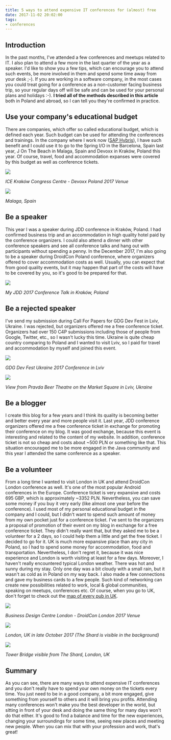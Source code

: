 ```yaml
---
title: 5 ways to attend expensive IT conferences for (almost) free
date: 2017-11-02 20:02:00
tags:
- conferences
---
```


Introduction
------------

In the past months, I've attended a few conferences and meetups related to IT. I also plan to attend a few more in the last quarter of the year as a speaker. I'd like to show you a few tips, which can encourage you to attend such events, be more involved in them and spend some time away from your desk ;-). If you are working in a software company, in the most cases you could treat going for a conference as a non-customer facing business trip, so your regular days off will be safe and can be used for your personal plans and holidays :-). **I tried all of the methods described in this article** both in Poland and abroad, so I can tell you they're confirmed in practice.

Use your company's educational budget
-------------------------------------

There are companies, which offer so called educational budget, which is defined each year. Such budget can be used for attending the conferences and trainings. In the company where I work now ([SAP Hybris](http://hybris.com)), I have such benefit and I could use it to go to the Spring I/O in the Barcelona, Spain last year, J On The Beach in Malaga, Spain and Devoxx in Kraków, Poland this year. Of course, travel, food and accommodation expanses were covered by this budget as well as conference tickets. 

![](/posts/2017/5-ways-to-attend-expansive-it-conferences-for-almost-free/IMG_20170623_172614.jpg)

_ICE Kraków Congress Centre - Devoxx Poland 2017 Venue_ 

![](/posts/2017/5-ways-to-attend-expansive-it-conferences-for-almost-free/2017-05-16-19.31.21.jpg)

_Malaga, Spain_

Be a speaker
------------

This year I was a speaker during JDD conference in Kraków, Poland. I had confirmed business trip and an accommodation in high quality hotel paid by the conference organizers. I could also attend a dinner with other conference speakers and see all conference talks and hang out with participants without spending a penny. In the December 2017, I'm also going to be a speaker during DroidCon Poland conference, where organizers offered to cover accommodation costs as well. Usually, you can expect that from good quality events, but it may happen that part of the costs will have to be covered by you, so it's good to be prepared for that. 

![](/posts/2017/5-ways-to-attend-expansive-it-conferences-for-almost-free/jdd_01.jpg)

_My JDD 2017 Conference Talk in Kraków, Poland_

Be a rejected speaker
---------------------

I've send my submission during Call For Papers for GDG Dev Fest in Lviv, Ukraine. I was rejected, but organizers offered me a free conference ticket. Organizers had over 150 C4P submissions including those of people from Google, Twitter, etc., so I wasn't lucky this time. Ukraine is quite cheap country comparing to Poland and I wanted to visit Lviv, so I paid for travel and accommodation by myself and joined this event. 

![](/posts/2017/5-ways-to-attend-expansive-it-conferences-for-almost-free/gdg_lviv_01.jpg)

_GDG Dev Fest Ukraine 2017 Conference in Lviv_ 

![](/posts/2017/5-ways-to-attend-expansive-it-conferences-for-almost-free/gdg_lviv_02.jpg)

_View from Pravda Beer Theatre on the Market Square in Lviv, Ukraine_

Be a blogger
------------

I create this blog for a few years and I think its quality is becoming better and better every year and more people visit it. Last year, JDD conference organizers offered me a free conference ticket in exchange for promoting their conference on my blog. It was good exchange, because this event is interesting and related to the content of my website. In addition, conference ticket is not so cheap and costs about ~500 PLN or something like that. This situation encouraged me to be more engaged in the Java community and this year I attended the same conference as a speaker.

Be a volunteer
--------------

From a long time I wanted to visit London in UK and attend DroidCon London conference as well. It's one of the most popular Android conferences in the Europe. Conference ticket is very expansive and costs 695 GBP, which is approximately ~3352 PLN. Nevertheless, you can save some money if you buy it very early (like almost one year before the conference). I used most of my personal educational budget in the company and I could, but I didn't want to spend such amount of money from my own pocket just for a conference ticket. I've sent to the organizers a proposal of promotion of their event on my blog in exchange for a free conference ticket. They didn't really want that, but they asked me to be a volunteer for a 2 days, so I could help them a little and get the free ticket. I decided to go for it. UK is much more expansive place than any city in Poland, so I had to spend some money for accommodation, food and transportation. Nevertheless, I don't regret it, because it was nice experience and London is worth visiting at least for a few days. Moreover, I haven't really encountered typical London weather. There was hot and sunny during my stay. Only one day was a bit cloudy with a small rain, but it wasn't as cold as in Poland on my way back. I also made a few connections and gave my business cards to a few people. Such kind of networking can create new possibilities related to work, local & global communities, speaking on meetups, conferences etc. Of course, when you go to UK, don't forget to check out the [map of every pub in UK](https://www.reddit.com/r/dataisugly/comments/5fihxs/this_map_of_every_pub_in_the_uk_is_super_helpful/). 

![](/posts/2017/5-ways-to-attend-expansive-it-conferences-for-almost-free/2017-10-26-19.10.59.jpg)

_Business Design Centre London - DroidCon London 2017 Venue_ 

![](/posts/2017/5-ways-to-attend-expansive-it-conferences-for-almost-free/2017-10-25-14.14.45-1.jpg)

_London, UK in late October 2017 (The Shard is visible in the background)_ 

![](/posts/2017/5-ways-to-attend-expansive-it-conferences-for-almost-free/2017-10-25-16.06.42.png)

_Tower Bridge visible from The Shard, London, UK_

Summary
-------

As you can see, there are many ways to attend expensive IT conferences and you don't really have to spend your own money on the tickets every time. You just need to be in a good company, a bit more engaged, give something from yourself to others and it will bring you profits. Attending many conferences won't make you the best developer in the world, but sitting in front of your desk and doing the same thing for many days won't do that either. It's good to find a balance and time for the new experiences, changing your surroundings for some time, seeing new places and meeting new people. When you can mix that with your profession and work, that's great!
